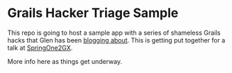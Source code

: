 # Grails Hacker Triage Sample

This repo is going to host a sample app with a series of shameless Grails hacks that Glen has been [blogging about](http://blogs.bytecode.com.au/glen/2011/09/16/grails-hacker-triage-when-bad-code-happens-to-good-developers.html). This is getting put together for a talk at [SpringOne2GX](http://www.springone2gx.com/conference/chicago/2011/10/home). 

More info here as things get underway. 